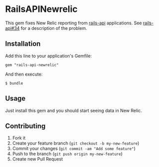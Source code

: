 # RailsAPINewrelic

This gem fixes New Relic reporting from
[rails-api](https://github.com/rails-api/rails-api) applications.  See
[rails-api#34](https://github.com/rails-api/rails-api/issues/34) for a
description of the problem.

## Installation

Add this line to your application's Gemfile:

    gem "rails-api-newrelic"

And then execute:

    $ bundle

## Usage

Just install this gem and you should start seeing data in New Relic.

## Contributing

1. Fork it
2. Create your feature branch (`git checkout -b my-new-feature`)
3. Commit your changes (`git commit -am "Add some feature"`)
4. Push to the branch (`git push origin my-new-feature`)
5. Create new Pull Request
